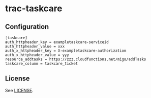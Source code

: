 # trac-taskcare

## Configuration

    [taskcare]
    auth_httpheader_key = exampletaskcare-serviceid
    auth_httpheader_value = xxx
    auth_x_httpheader_key = X-exampletaskcare-authorization
    auth_x_httpheader_value = yyy
    resource_addtasks = https://zzz.cloudfunctions.net/migo/addTasks
    taskcare_column = taskcare_ticket

## License

See [LICENSE](LICENSE).
